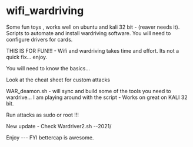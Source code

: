 # wifi_wardriving

Some fun toys , works well on ubuntu and kali 32 bit - (reaver needs it). Scripts to automate and install wardriving software. You will need to configure drivers for cards.

THIS IS FOR FUN!!! - Wifi and wardriving takes time and effort. Its not a quick fix... enjoy.

You will need to know the basics... 

Look at the cheat sheet for custom attacks 

WAR_deamon.sh - will sync and build some of the tools you need to wardrive... I am playing around with the script - Works on great on KALI 32 bit.

Run attacks as sudo or root !!!


New update - Check  Wardriver2.sh --2021/ 

Enjoy --- FYI bettercap is awesome.
